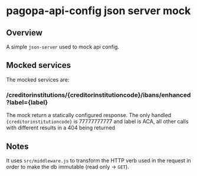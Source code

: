 # pagopa-api-config json server mock

## Overview

A simple `json-server` used to mock api config.

## Mocked services

The mocked services are:

### /creditorinstitutions/{creditorinstitutioncode}/ibans/enhanced?label={label}

The mock return a statically configured response.
The only handled `{creditorinstitutioncode}` is 77777777777 and label is ACA, all other calls with different results in
a 404 being returned

## Notes

It uses `src/middleware.js` to transform the HTTP verb used in the request
in order to make the db immutable (read only -> `GET`).